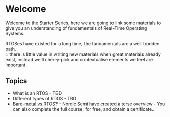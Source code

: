 # Welcome

Welcome to the Starter Series, here we are going to link some materials to give you an understanding of fundamentals of Real-Time Operating Systems.

RTOSes have existed for a long time, the fundamentals are a well trodden path.  
∴ there is little value in writing new materials when great materials already exist, instead we'll cherry-pick and contextualise elements we feel are important.

## Topics

- What is an RTOS - TBD
- Different types of RTOS - TBD
- [Bare-metal vs RTOS?](https://academy.nordicsemi.com/courses/nrf-connect-sdk-fundamentals/lessons/lesson-7-multithreaded-applications/topic/bare-metal-vs-rtos-programming/) - Nordic Semi have created a terse overview - You can also complete the full course, for free, and obtain a certificate..